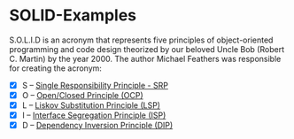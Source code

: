 # SOLID-Examples
S.O.L.I.D is an acronym that represents five principles of object-oriented programming and code design theorized by our beloved Uncle Bob (Robert C. Martin) by the year 2000. The author Michael Feathers was responsible for creating the acronym:

- [x] S – [Single Responsibility Principle - SRP](https://github.com/basharovi/SOLID-Examples/tree/main/SingleResponsibilityPrinciple)
- [x] O – [Open/Closed Principle (OCP)](https://github.com/basharovi/SOLID-Examples/tree/main/OpenClosedPrinciple)
- [x] L – [Liskov Substitution Principle (LSP)](https://github.com/basharovi/SOLID-Examples/tree/main/LiskovSubsitutionPrinciple)
- [x] I – [Interface Segregation Principle (ISP)](https://github.com/basharovi/SOLID-Examples/tree/main/InterfaceSegregationPrinciple)
- [x] D – [Dependency Inversion Principle (DIP)](https://github.com/basharovi/SOLID-Examples/tree/main/DependencyInversionPrinciple)
